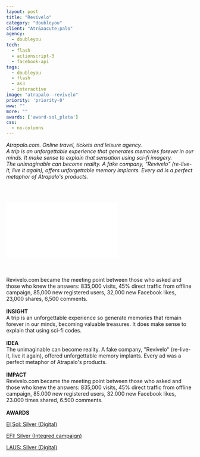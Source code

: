 ```yaml
---
layout: post
title: "Revívelo"
category: "doubleyou"
client: "Atr&aacute;palo"
agency:
  - doubleyou
tech:
  - flash
  - actionscript-3
  - facebook-api
tags:
  - doubleyou
  - flash
  - as3
  - interactive
image: "atrapalo--revivelo"
priority: 'priority-0'
www: ""
more: ""
awards: ['award-sol_plata']
css:
  - no-columns
---
```


_Atrapalo.com. Online travel, tickets and leisure agency._
<br/>
_A trip is an unforgettable experience that generates memories forever in our minds. It make sense to explain that sensation using sci-fi imagery._
<br/>
_The unimaginable can become reality. A fake company, "Rev&iacute;velo" (re-live-it, live it again), offers unforgettable memory implants. Every ad is a perfect metaphor of Atrapalo's products._

<br/><br/>

<div class="video-wrapper">
<iframe src="//www.youtube.com/embed/tJBfbUN1dvY" frameborder="0" allowfullscreen></iframe>
</div>

<br/><br/>
Revivelo.com became the meeting point between those who asked and those who knew the answers:
835,000 visits, 45% direct traffic from offline campaign, 85,000 new registered users, 32,000 new Facebook likes, 23,000 shares, 6,500 comments.
<br/><br/>
**INSIGHT**
<br/>
A trip is an unforgettable experience so generate memories that remain forever in our minds, becoming valuable treasures.
It does make sense to explain that using sci-fi codes.
<br/><br/>
**IDEA**
<br/>
The unimaginable can become reality. A fake company, "Rev&iacute;velo" (re-live-it, live it again), offered unforgettable memory implants.
Every ad was a perfect metaphor of Atrapalo's products.
<br/><br/>
**IMPACT**
<br/>
Revivelo.com became the meeting point between those who asked and those who knew the answers:
835,000 visits, 45% direct traffic from offline campaign, 85.000 new registered users, 32.000 new Facebook likes, 23.000 times shared, 6.500 comments.
<br/><br/>
**AWARDS**

[El Sol: Silver (Digital)](http://elsolfestival.com/wp-content/uploads/2012/12/Palmar%C3%A9s.pdf)

[EFI: Silver (Integred campaign)](http://premioseficacia.com/es/palmares-eficacia-2012/)

[LAUS: Silver (Digital)](http://www.planol.info/documents/Laus2012_Orosplatas.pdf)
